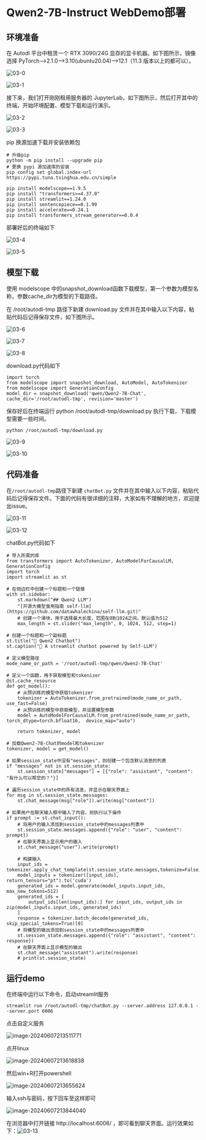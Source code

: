 # Qwen2-7B-Instruct WebDemo部署

## 环境准备

在 Autodl 平台中租赁一个 RTX 3090/24G 显存的显卡机器。如下图所示，镜像选择 PyTorch-->2.1.0-->3.10(ubuntu20.04)-->12.1（11.3 版本以上的都可以）。

![03-0](images/03-0.png)

![03-1](images/03-1.png)

接下来，我们打开刚刚租用服务器的 JupyterLab，如下图所示，然后打开其中的终端，开始环境配置、模型下载和运行演示。

![03-2](images/03-2.png)

![03-3](images/03-3.png)

pip 换源加速下载并安装依赖包

```
# 升级pip
python -m pip install --upgrade pip
# 更换 pypi 源加速库的安装
pip config set global.index-url https://pypi.tuna.tsinghua.edu.cn/simple

pip install modelscope==1.9.5
pip install "transformers>=4.37.0"
pip install streamlit==1.24.0
pip install sentencepiece==0.1.99
pip install accelerate==0.24.1
pip install transformers_stream_generator==0.0.4
```

部署好后的终端如下

![03-4](images/03-4.png)

![03-5](images/03-5.png)

## 模型下载

使用 modelscope 中的snapshot_download函数下载模型，第一个参数为模型名称，参数cache_dir为模型的下载路径。

在 /root/autodl-tmp 路径下新建 download.py 文件并在其中输入以下内容，粘贴代码后记得保存文件，如下图所示。

![03-6](images/03-6.png)

![03-7](images/03-7.png)

![03-8](images/03-8.png)

download.py代码如下

```
import torch
from modelscope import snapshot_download, AutoModel, AutoTokenizer
from modelscope import GenerationConfig
model_dir = snapshot_download('qwen/Qwen2-7B-Chat', cache_dir='/root/autodl-tmp', revision='master')
```

保存好后在终端运行 python /root/autodl-tmp/download.py 执行下载，下载模型需要一些时间。

```
python /root/autodl-tmp/download.py 
```

![03-9](images/03-9.png)

![03-10](images/03-10.png)

## 代码准备

在`/root/autodl-tmp`路径下新建 `chatBot.py` 文件并在其中输入以下内容，粘贴代码后记得保存文件。下面的代码有很详细的注释，大家如有不理解的地方，欢迎提出issue。

![03-11](images/03-11.png)

![03-12](images/03-12.png)

chatBot.py代码如下

```
# 导入所需的库
from transformers import AutoTokenizer, AutoModelForCausalLM, GenerationConfig
import torch
import streamlit as st

# 在侧边栏中创建一个标题和一个链接
with st.sidebar:
    st.markdown("## Qwen2 LLM")
    "[开源大模型食用指南 self-llm](https://github.com/datawhalechina/self-llm.git)"
    # 创建一个滑块，用于选择最大长度，范围在0到1024之间，默认值为512
    max_length = st.slider("max_length", 0, 1024, 512, step=1)

# 创建一个标题和一个副标题
st.title("💬 Qwen2 Chatbot")
st.caption("🚀 A streamlit chatbot powered by Self-LLM")

# 定义模型路径
mode_name_or_path = '/root/autodl-tmp/qwen/Qwen2-7B-Chat'

# 定义一个函数，用于获取模型和tokenizer
@st.cache_resource
def get_model():
    # 从预训练的模型中获取tokenizer
    tokenizer = AutoTokenizer.from_pretrained(mode_name_or_path, use_fast=False)
    # 从预训练的模型中获取模型，并设置模型参数
    model = AutoModelForCausalLM.from_pretrained(mode_name_or_path, torch_dtype=torch.bfloat16,  device_map="auto")
  
    return tokenizer, model

# 加载Qwen2-7B-Chat的model和tokenizer
tokenizer, model = get_model()

# 如果session_state中没有"messages"，则创建一个包含默认消息的列表
if "messages" not in st.session_state:
    st.session_state["messages"] = [{"role": "assistant", "content": "有什么可以帮您的？"}]

# 遍历session_state中的所有消息，并显示在聊天界面上
for msg in st.session_state.messages:
    st.chat_message(msg["role"]).write(msg["content"])

# 如果用户在聊天输入框中输入了内容，则执行以下操作
if prompt := st.chat_input():
    # 将用户的输入添加到session_state中的messages列表中
    st.session_state.messages.append({"role": "user", "content": prompt})
    # 在聊天界面上显示用户的输入
    st.chat_message("user").write(prompt)
    
    # 构建输入     
    input_ids = tokenizer.apply_chat_template(st.session_state.messages,tokenize=False,add_generation_prompt=True)
    model_inputs = tokenizer([input_ids], return_tensors="pt").to('cuda')
    generated_ids = model.generate(model_inputs.input_ids, max_new_tokens=512)
    generated_ids = [
        output_ids[len(input_ids):] for input_ids, output_ids in zip(model_inputs.input_ids, generated_ids)
    ]
    response = tokenizer.batch_decode(generated_ids, skip_special_tokens=True)[0]
    # 将模型的输出添加到session_state中的messages列表中
    st.session_state.messages.append({"role": "assistant", "content": response})
    # 在聊天界面上显示模型的输出
    st.chat_message("assistant").write(response)
    # print(st.session_state)
```

## 运行demo

在终端中运行以下命令，启动streamlit服务

```
streamlit run /root/autodl-tmp/chatBot.py --server.address 127.0.0.1 --server.port 6006
```

点击自定义服务

![image-20240607213511771](images/03-13.png)

点开linux

![image-20240607213618838](images/03-14.png)

然后win+R打开powershell

![image-20240607213655624](images/03-15.png)

输入ssh与密码，按下回车至这样即可

![image-20240607213844040](images/03-16.png)

在浏览器中打开链接 http://localhost:6006/ ，即可看到聊天界面。运行效果如下：![03-13](images/03-17.png)

